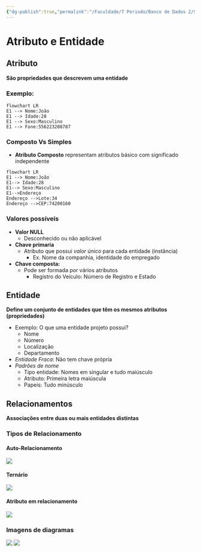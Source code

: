 ```yaml
---
{"dg-publish":true,"permalink":"/Faculdade/7 Periodo/Banco de Dados 2/Sub-Notes/Modelo Entidade Relacionamento/","tags":["main"]}
---
```


# Atributo e Entidade
## Atributo
**São propriedades que descrevem uma entidade**
### Exemplo:
```mermaid
flowchart LR
E1 --> Nome:João
E1 --> Idade:28
E1 --> Sexo:Masculino
E1 --> Fone:556223208787
```
### Composto Vs Simples
- **Atributo Composto** representam atributos básico com significado independente
```mermaid
flowchart LR
E1 --> Nome:João
E1--> Idade:28
E1--> Sexo:Masculino
E1-->Endereço 
Endereço -->Lote:34
Endereço -->CEP:74200160
```
### Valores possíveis
- **Valor NULL**
	- Desconhecido ou não aplicável
- **Chave primaria**
	- Atributo que possui *valor único* para cada entidade (instância)
		- Ex. Nome da companhia, identidade do empregado
- **Chave composta:**
	- Pode ser formada por vários atributos
		- Registro do Veículo: Número de Registro e Estado
## Entidade
**Define um conjunto de entidades que têm os mesmos atributos (propriedades)**
- Exemplo: O que uma entidade projeto possui?
	- Nome
	- Número
	- Localização
	- Departamento
- *Entidade Fraca*: Não tem chave própria
- *Padrões de nome* 
	- Tipo entidade: Nomes em singular e tudo maiúsculo
	- Atributo: Primeira letra maiúscula
	- Papeis: Tudo minúsculo
## Relacionamentos
 **Associações entre duas ou mais entidades distintas**

### Tipos de Relacionamento
#### Auto-Relacionamento
![](https://i.imgur.com/vWV8S7N.png)
#### Ternário
![](https://i.imgur.com/aS66Lss.png)
#### Atributo em relacionamento
![](https://i.imgur.com/NMQYiCs.png)

### Imagens de diagramas
![](https://i.imgur.com/FyXVjLr.png)
![](https://i.imgur.com/ENtfaFn.png)

